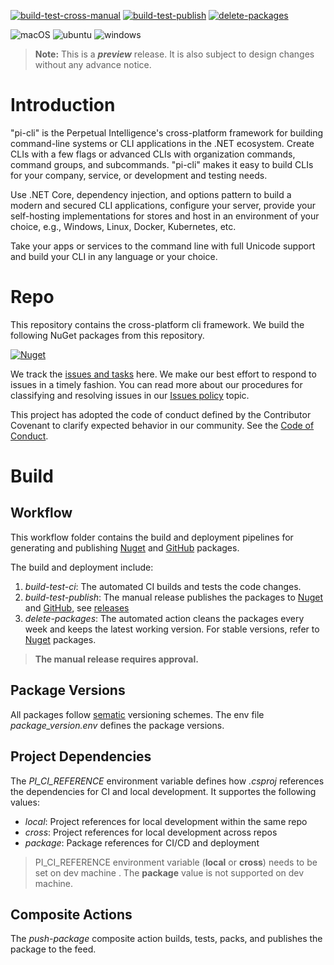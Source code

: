 [![build-test-cross-manual](https://github.com/perpetualintelligence/cli/actions/workflows/build-test-cross-manual.yml/badge.svg)](https://github.com/perpetualintelligence/cli/actions/workflows/build-test-cross-manual.yml)
[![build-test-publish](https://github.com/perpetualintelligence/cli/actions/workflows/build-test-publish.yml/badge.svg)](https://github.com/perpetualintelligence/cli/actions/workflows/build-test-publish.yml)
[![delete-packages](https://github.com/perpetualintelligence/cli/actions/workflows/delete-packages.yml/badge.svg)](https://github.com/perpetualintelligence/cli/actions/workflows/delete-packages.yml)

![macOS](https://img.shields.io/badge/macOS-Catalina%2010.15-blue?style=flat-square&logo=macos)
![ubuntu](https://img.shields.io/badge/linux-ubuntu--20.04-blue?style=flat-square&logo=ubuntu)
![windows](https://img.shields.io/badge/windows-2019-blue?style=flat-square&logo=windows)

> **Note:** This is a ***preview*** release. It is also subject to design changes without any advance notice.

# Introduction
"pi-cli" is the Perpetual Intelligence's cross-platform framework for building command-line systems or CLI applications in the .NET ecosystem. Create CLIs with a few flags or advanced CLIs with organization commands, command groups, and subcommands. "pi-cli" makes it easy to build CLIs for your company, service, or development and testing needs.

Use .NET Core, dependency injection, and options pattern to build a modern and secured CLI applications, configure your server, provide your self-hosting implementations for stores and host in an environment of your choice, e.g., Windows, Linux, Docker, Kubernetes, etc.

Take your apps or services to the command line with full Unicode support and build your CLI in any language or your choice.

# Repo

This repository contains the cross-platform cli framework. We build the following NuGet packages from this repository.

[![Nuget](https://img.shields.io/nuget/vpre/PerpetualIntelligence.Cli?label=PerpetualIntelligence.Cli)](https://www.nuget.org/packages/PerpetualIntelligence.Cli)

We track the [issues and tasks](https://github.com/perpetualintelligence/cli/issues) here. We make our best effort to respond to issues in a timely fashion. You can read more about our procedures for classifying and resolving issues in our [Issues policy](https://terms.perpetualintelligence.com/articles/issues-policy.html) topic.

This project has adopted the code of conduct defined by the Contributor Covenant to clarify expected behavior in our community.
See the [Code of Conduct](https://terms.perpetualintelligence.com/articles/CODE_OF_CONDUCT.html).

# Build

## Workflow
This workflow folder contains the build and deployment pipelines for generating and publishing [Nuget](https://www.nuget.org/profiles/perpetualintelligencellc) and [GitHub](https://github.com/orgs/perpetualintelligence/packages?repo_name=data) packages. 

The build and deployment include:
1. *build-test-ci*: The automated CI builds and tests the code changes.
2. *build-test-publish*: The manual release publishes the packages to [Nuget](https://www.nuget.org/profiles/perpetualintelligencellc) and [GitHub](https://github.com/orgs/perpetualintelligence/packages?repo_name=data), see [releases](https://github.com/perpetualintelligence/cli/releases)
3. *delete-packages*:  The automated action cleans the packages every week and keeps the latest working version. For stable versions, refer to [Nuget](https://www.nuget.org/profiles/perpetualintelligencellc) packages.

> **The manual release requires approval.**

## Package Versions
All packages follow [sematic](https://semver.org/) versioning schemes. The env file *package_version.env* defines the package versions.

## Project Dependencies
The *PI_CI_REFERENCE* environment variable defines how *.csproj* references the dependencies for CI and local development. It supportes the following values:
- *local*: Project references for local development within the same repo
- *cross*: Project references for local development across repos
- *package*: Package references for CI/CD and deployment

> PI_CI_REFERENCE environment variable (**local** or **cross**) needs to be set on dev machine . The **package** value is not supported on dev machine. 

## Composite Actions
The *push-package* composite action builds, tests, packs, and publishes the package to the feed.
